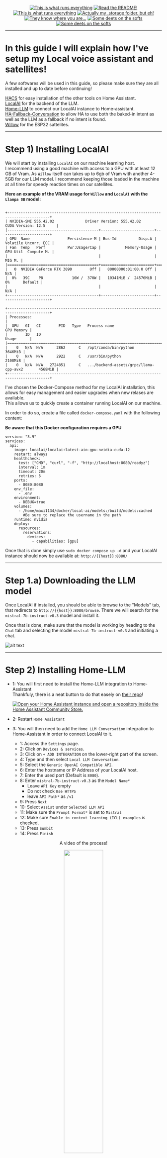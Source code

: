 <p align="center">
<a href="/documentation/hardware.md"><img src="https://img.shields.io/badge/Hardware%20Specifications-purple" alt="This is what runs everything"></a> <a href="/node-red/"><img src="https://img.shields.io/badge/Nodered%20Flows-red" alt="Read the README!"></a> 
<a href="/documentation/zigbee.md"><img src="https://img.shields.io/badge/Zigbee%20Devices-green" alt="This is what runs everything"></a>  <a href="/.storage/"><img src="https://img.shields.io/badge/Lovelace%20Interfaces-orange" alt="Actually my .storage folder, but eh!"></a>
<a href="/documentation/indoor_localization.md"><img src="https://img.shields.io/badge/Indoor%20Localization-blue" alt="They know where you are..."></a> 
<a href="/documentation/software.md"><img src="https://img.shields.io/badge/Software%20Usage-cyan" alt="Some deets on the softs"></a> <a href="/documentation/wifi.md"><img src="https://img.shields.io/badge/Networking-violet" alt="Some deets on the softs"></a> <br></p></p>

_____

# In this guide I will explain how I've setup my Local voice assistant and satellites!  
A few softwares will be used in this guide, so please make sure they are all installed and up to date before continuing!

[HACS](https://hacs.xyz/) for easy installation of the other tools on Home Assistant.  
[LocalAI](https://localai.io/) for the backend of the LLM.  
[Home-LLM](https://github.com/acon96/home-llm) to connect our LocalAI instance to Home-assistant.  
[HA-Fallback-Conversation](https://github.com/m50/ha-fallback-conversation) to allow HA to use both the baked-in intent as well as the LLM as a fallback if no intent is found.  
[Willow](https://heywillow.io/) for the ESP32 sattelites.  


_____

# Step 1) Installing LocalAI

We will start by installing `LocalAI` on our machine learning host.   
I recommend using a good machine with access to a GPU with at least 12 GB of Vram. As `Willow` itself can takes up to 6gb of Vram with another 4-5GB for our LLM model.   I recommend keeping those loaded in the machine at all time for speedy reaction times on our satellites.

**Here an example of the VRAM usage for  `Willow` and `LocalAI` with the `Llampa 8B` model:**
```

+-----------------------------------------------------------------------------------------+
| NVIDIA-SMI 555.42.02              Driver Version: 555.42.02      CUDA Version: 12.5     |
|-----------------------------------------+------------------------+----------------------+
| GPU  Name                 Persistence-M | Bus-Id          Disp.A | Volatile Uncorr. ECC |
| Fan  Temp   Perf          Pwr:Usage/Cap |           Memory-Usage | GPU-Util  Compute M. |
|                                         |                        |               MIG M. |
|=========================================+========================+======================|
|   0  NVIDIA GeForce RTX 3090        Off |   00000000:01:00.0 Off |                  N/A |
|  0%   39C    P8             16W /  370W |   10341MiB /  24576MiB |      0%      Default |
|                                         |                        |                  N/A |
+-----------------------------------------+------------------------+----------------------+

+-----------------------------------------------------------------------------------------+
| Processes:                                                                              |
|  GPU   GI   CI        PID   Type   Process name                              GPU Memory |
|        ID   ID                                                               Usage      |
|=========================================================================================|
|    0   N/A  N/A      2862      C   /opt/conda/bin/python                        3646MiB |
|    0   N/A  N/A      2922      C   /usr/bin/python                              2108MiB |
|    0   N/A  N/A   2724851      C   .../backend-assets/grpc/llama-cpp-avx2       4568MiB |
+-----------------------------------------------------------------------------------------+
```

I've chosen the Docker-Compose method for my LocalAI installation, this allows for easy management and easier upgrades when new relases are available.  
This allows us to quickly create a container running LocalAI on our machine.  

In order to do so, create a file called `docker-compose.yaml` with the following content:

**Be aware that this Docker configuration requires a GPU**
```
version: "3.9"
services:
  api:
    image: localai/localai:latest-aio-gpu-nvidia-cuda-12
    restart: always
    healthcheck:
      test: ["CMD", "curl", "-f", "http://localhost:8080/readyz"]
      interval: 1m
      timeout: 20m
      retries: 5
    ports:
      - 8080:8080
    env_file:
      - .env
    environment:
      - DEBUG=true
    volumes:
      - /home/maxi1134/docker/local-ai/models:/build/models:cached 
        #Be sure to replace the username in the path
    runtime: nvidia
    deploy:
      resources:
        reservations:
          devices:
            - capabilities: [gpu]
```


Once that is done simply use `sudo docker compose up -d` and your LocalAI instance should now be available at: 
`http://{{host}}:8080/`
_____

# Step 1.a) Downloading the LLM model

Once LocalAI if installed, you should be able to browse to the "Models" tab, that redirects to ``http://{{host}}:8080/browse``. There we will search for the `mistral-7b-instruct-v0.3` model and install it.

Once that is done, make sure that the model is working by heading to the `Chat` tab and selecting the model `mistral-7b-instruct-v0.3` and initiating a chat. 

![alt text](/assets/ai_guide/chat_example.png)

_____

# Step 2) Installing Home-LLM




- 1: You will first need to install the Home-LLM integration to Home-Assistant   
    Thankfuly, there is a neat button to do that easely on [their repo](https://github.com/acon96/home-llm)!



     [![Open your Home Assistant instance and open a repository inside the Home Assistant Community Store.](https://my.home-assistant.io/badges/hacs_repository.svg)](https://my.home-assistant.io/redirect/hacs_repository/?category=Integration&repository=home-llm&owner=acon96) 

- 2: Restart `Home Assistant`

- 3: You will then need to add the  `Home LLM Conversation` integration to Home-Assistant in order to connect LocalAI to it.
    - 1: Access the `Settings` page.
    - 2: Click on `Devices & services`.
    - 3: Click on `+ ADD INTEGRATION` on the lower-right part of the screen.
    - 4: Type and then select `Local LLM Conversation`.
    - 5: Select the `Generic OpenAI Compatible API`.
    - 6: Enter the hostname or IP Address of your LocalAI host.
    - 7: Enter the used port (Default is `8080`).
    - 8: Enter `mistral-7b-instruct-v0.3` as the `Model Name*`
      - Leave `API Key` empty
      - Do not check `Use HTTPS`
      - leave `API Path*` as `/v1` 
    - 9: Press `Next`
    - 10: Select `Assist` under `Selected LLM API`
    - 11: Make sure the `Prompt Format*` is set to `Mistral`
    - 12: Make sure `Enable in context learning (ICL) examples` is checked.
    - 13: Press `Sumbit`
    - 14: Press `Finish`

<p align="center">A video of the process! </p>
<p align="middle">
  <img src="/assets/home_llm_guide/home_llm_installation_video.gif" width="50%" />
<p>

_____

# Step 3) Installing [HA-Fallback-Conversation](https://github.com/m50/ha-fallback-conversation)


- 1:  Integrate Fallback Conversation to Home-Assistant
  - 1: Access the `HACS` page.
  - 2: Search for `Fallback`
  - 3: Click on `fallback_conversation`.
  - 4: Click on `Download` and install the integration
  - 5: Restart `Home Assistant` for the integration to be detected.
  - 6: Access the `Settings` page.
  - 7: Click on `Devices & services`.
  - 8: Click on `+ ADD INTEGRATION` on the lower-right part of the screen.
  - 8: Search for `Fallback`
  - 9: Click on `Fallback Conversation Agent`.
  - 10 Set the debug level at `Some Debug` for now.
  - 11: Click `Sumbit`
  - 
  
- 2: Configure the Voice assistant within Home-assistant to use the newly added model through the `Fallback Conversation Agent`.
  - 1: Access the `Settings` page.
  - 2: Click on `Devices & services`.
  - 3: Click on `Fallback Conversation Agent`.
  - 4: Click on `CONFIGURE`.
  - 5: Select `Home assistnat` as the `Primary Conversation Agent`.
  - 6: Select `LLM MODEL 'mistral-7b-instruct-v0.3'(remote)` as the `Falback conversation Agent`.


_____

# Step 4) Selecting the right agent in the Voice assistant settings.


- 1:  Integrate Fallback Conversation to Home-Assistant
 - 1: Access the `Settings` page.
 - 2: Click on `Voice assistants` page.
 - 3: Click on `Add Assistant`.
 - 4: Set the fields as wanted except for `Conversation Agent`.
 - 5: Select `Fallback Conversation Agent` as the `Conversation agent`.

_____

# Step 5) Setting up Willow Voice assistant sattelites.
Since willow is a more complex Software, I will simply leave [Their guide here](https://heywillow.io/quick-start-guide/).
I do recommend deplying your own Willow Inference Server in order to remain completely local!

Once the Willow sattelites are connencted to `Home Assistant`, they should automatically use your default Voice Assistant.
Be sure to set the one using the fallback system as your favorite/default one!



